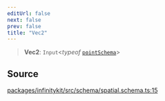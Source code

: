 ```yaml
---
editUrl: false
next: false
prev: false
title: "Vec2"
---
```


> **Vec2**: `Input`\<*typeof* [`pointSchema`](../variables/pointSchema.md)\>

## Source

[packages/infinitykit/src/schema/spatial.schema.ts:15](https://github.com/nodenogg-in/alpha-p2p/blob/8383a4b/packages/infinitykit/src/schema/spatial.schema.ts#L15)
